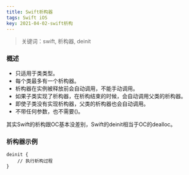 ```yaml
---
title: Swift析构器
tags: Swift iOS
key: 2021-04-02-swift析构
---
```

> 关键词：swift, 析构器, deinit

### 概述

* 只适用于类类型。
* 每个类最多有一个析构器。
* 析构器在实例被释放前会自动调用，不能手动调用。
* 如果子类实现了析构器，在析构结束的时候，会自动调用父类的析构器。
* 即使子类没有实现析构器，父类的析构器也会自动调用。
* 不带任何参数，也不需要()。

其实Swift的析构跟OC基本没差别，Swift的deinit相当于OC的dealloc。

### 析构器示例

```
deinit {
    // 执行析构过程
}
```



